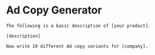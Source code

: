 # Ad Copy Generator
`The following is a basic description of [your product].`

`[description]`

`Now write 10 different Ad copy variants for [company].`
